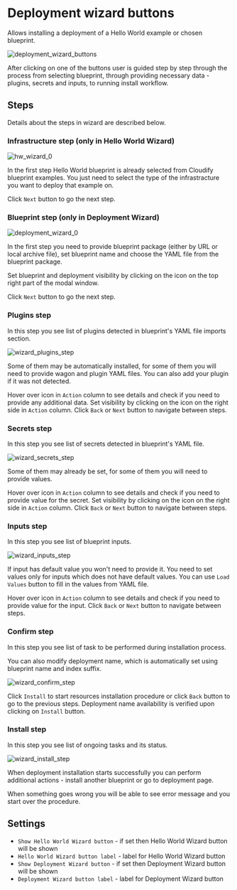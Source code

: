 # Deployment wizard buttons
Allows installing a deployment of a Hello World example or chosen blueprint. 

![deployment_wizard_buttons](https://docs.cloudify.co/5.1/images/ui/widgets/deployment_wizard_buttons.png)

After clicking on one of the buttons user is guided step by step through the process from selecting blueprint, through providing necessary data - plugins, secrets and inputs, to running install workflow.

## Steps

Details about the steps in wizard are described below.

### Infrastructure step (only in Hello World Wizard)
![hw_wizard_0](https://docs.cloudify.co/5.1/images/ui/widgets/deployment_wizard_buttons_hw_wizard_0.png)

In the first step Hello World blueprint is already selected from Cloudify blueprint examples. You just need to select the type of the infrastracture you want to deploy that example on.

Click `Next` button to go the next step.

### Blueprint step (only in Deployment Wizard)
![deployment_wizard_0](https://docs.cloudify.co/5.1/images/ui/widgets/deployment_wizard_buttons_deployment_wizard_0.png)

In the first step you need to provide blueprint package (either by URL or local archive file), set blueprint name and choose the YAML file from the blueprint package. 

Set blueprint and deployment visibility by clicking on the icon on the top right part of the modal window.

Click `Next` button to go the next step.
 
### Plugins step 
In this step you see list of plugins detected in blueprint's YAML file imports section. 

![wizard_plugins_step](https://docs.cloudify.co/5.1/images/ui/widgets/deployment_wizard_buttons_hw_wizard_plugins.png)

Some of them may be automatically installed, for some of them you will need to provide wagon and plugin YAML files. You can also add your plugin if it was not detected.

Hover over icon in `Action` column to see details and check if you need to provide any additional data. Set visibility by clicking on the icon on the right side in `Action` column. Click `Back` or `Next` button to navigate between steps.

### Secrets step 
In this step you see list of secrets detected in blueprint's YAML file. 

![wizard_secrets_step](https://docs.cloudify.co/5.1/images/ui/widgets/deployment_wizard_buttons_hw_wizard_secrets.png)

Some of them may already be set, for some of them you will need to provide values.

Hover over icon in `Action` column to see details and check if you need to provide value for the secret. Set visibility by clicking on the icon on the right side in `Action` column. Click `Back` or `Next` button to navigate between steps.

### Inputs step 
In this step you see list of blueprint inputs. 

![wizard_inputs_step](https://docs.cloudify.co/5.1/images/ui/widgets/deployment_wizard_buttons_hw_wizard_inputs.png)

If input has default value you won't need to provide it. You need to set values only for inputs which does not have default values. You can use `Load Values` button to fill in the values from YAML file.

Hover over icon in `Action` column to see details and check if you need to provide value for the input. Click `Back` or `Next` button to navigate between steps.

### Confirm step 
In this step you see list of task to be performed during installation process. 

You can also modify deployment name, which is automatically set using blueprint name and index suffix. 

![wizard_confirm_step](https://docs.cloudify.co/5.1/images/ui/widgets/deployment_wizard_buttons_hw_wizard_confirm.png)

Click `Install` to start resources installation procedure or click `Back` button to go to the previous steps. Deployment name availability is verified upon clicking on `Install` button.

### Install step 
In this step you see list of ongoing tasks and its status. 

![wizard_install_step](https://docs.cloudify.co/5.1/images/ui/widgets/deployment_wizard_buttons_hw_wizard_install.png)

When deployment installation starts successfully you can perform additional actions - install another blueprint or go to deployment page.

When something goes wrong you will be able to see error message and you start over the procedure.


## Settings

* `Show Hello World Wizard button` - if set then Hello World Wizard button will be shown
* `Hello World Wizard button label` - label for Hello World Wizard button
* `Show Deployment Wizard button` - if set then Deployment Wizard button will be shown
* `Deployment Wizard button label` - label for Deployment Wizard button 

